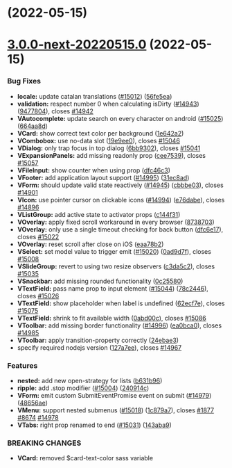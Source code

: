# [](https://github.com/vuetifyjs/vuetify/compare/v3.0.0-next-20220515.0...v) (2022-05-15)



# [3.0.0-next-20220515.0](https://github.com/vuetifyjs/vuetify/compare/v3.0.0-beta.1...v3.0.0-next-20220515.0) (2022-05-15)


### Bug Fixes

* **locale:** update catalan translations ([#15012](https://github.com/vuetifyjs/vuetify/issues/15012)) ([56fe5ea](https://github.com/vuetifyjs/vuetify/commit/56fe5ea33b50134f0926d38c4b84557d9f0d60a1))
* **validation:** respect number 0 when calculating isDirty ([#14943](https://github.com/vuetifyjs/vuetify/issues/14943)) ([9477804](https://github.com/vuetifyjs/vuetify/commit/9477804a3426571676aec4794989672c8b6cc284)), closes [#14942](https://github.com/vuetifyjs/vuetify/issues/14942)
* **VAutocomplete:** update search on every character on android ([#15025](https://github.com/vuetifyjs/vuetify/issues/15025)) ([664aa8d](https://github.com/vuetifyjs/vuetify/commit/664aa8d297dba46744dd5e1db034734505990d05))
* **VCard:** show correct text color per background ([1e642a2](https://github.com/vuetifyjs/vuetify/commit/1e642a257b46e72994c64a31ec68ff9b5d68a0d7))
* **VCombobox:** use no-data slot ([19e9ee0](https://github.com/vuetifyjs/vuetify/commit/19e9ee03f67c0c26c5d6ed6897030071b4652346)), closes [#15046](https://github.com/vuetifyjs/vuetify/issues/15046)
* **VDialog:** only trap focus in top dialog ([6bb9302](https://github.com/vuetifyjs/vuetify/commit/6bb930242d2629aeabe4246fae1ceca062621575)), closes [#15041](https://github.com/vuetifyjs/vuetify/issues/15041)
* **VExpansionPanels:** add missing readonly prop ([cee7539](https://github.com/vuetifyjs/vuetify/commit/cee7539a06c4ec993d928caca84d8254197686b8)), closes [#15057](https://github.com/vuetifyjs/vuetify/issues/15057)
* **VFileInput:** show counter when using prop ([dfc46c3](https://github.com/vuetifyjs/vuetify/commit/dfc46c39ab37680ea211b88743580f6b5ad2ca78))
* **VFooter:** add application layout support ([#14995](https://github.com/vuetifyjs/vuetify/issues/14995)) ([31ec8ad](https://github.com/vuetifyjs/vuetify/commit/31ec8ad75c539bffdfaa1d74370e19445f6e459a))
* **VForm:** should update valid state reactively ([#14945](https://github.com/vuetifyjs/vuetify/issues/14945)) ([cbbbe03](https://github.com/vuetifyjs/vuetify/commit/cbbbe030b4d13a2f0a15a055b0401a0ae1a08e2d)), closes [#14901](https://github.com/vuetifyjs/vuetify/issues/14901)
* **VIcon:** use pointer cursor on clickable icons ([#14994](https://github.com/vuetifyjs/vuetify/issues/14994)) ([e76dabe](https://github.com/vuetifyjs/vuetify/commit/e76dabef42797266ffc60e2e2fd9528332ad7927)), closes [#14896](https://github.com/vuetifyjs/vuetify/issues/14896)
* **VListGroup:** add active state to activator props ([c144f31](https://github.com/vuetifyjs/vuetify/commit/c144f31b9c66fa56264546b09337cced2925043a))
* **VOverlay:** apply fixed scroll workaround in every browser ([8738703](https://github.com/vuetifyjs/vuetify/commit/873870382d31ed7eb9da53fea46e3265fc844d97))
* **VOverlay:** only use a single timeout checking for back button ([dfc6e17](https://github.com/vuetifyjs/vuetify/commit/dfc6e1726500db077c7bd616b57e644f5a0edf0a)), closes [#15022](https://github.com/vuetifyjs/vuetify/issues/15022)
* **VOverlay:** reset scroll after close on iOS ([eaa78b2](https://github.com/vuetifyjs/vuetify/commit/eaa78b26fbaef7ed6d925451ac4ee856dd05a42f))
* **VSelect:** set model value to trigger emit ([#15020](https://github.com/vuetifyjs/vuetify/issues/15020)) ([0ad9d7f](https://github.com/vuetifyjs/vuetify/commit/0ad9d7f0efba50f0be4d56b4d13a7aaf155dc765)), closes [#15008](https://github.com/vuetifyjs/vuetify/issues/15008)
* **VSlideGroup:** revert to using two resize observers ([c3da5c2](https://github.com/vuetifyjs/vuetify/commit/c3da5c2c4002d5b79646da88b27eb837e3eeb74f)), closes [#15035](https://github.com/vuetifyjs/vuetify/issues/15035)
* **VSnackbar:** add missing rounded functionality ([0c25580](https://github.com/vuetifyjs/vuetify/commit/0c25580c22f9246a8ed764332a31082681ab7bc1))
* **VTextField:** pass name prop to input element ([#15044](https://github.com/vuetifyjs/vuetify/issues/15044)) ([78c2446](https://github.com/vuetifyjs/vuetify/commit/78c2446998a6c2f0477768f1708cb5cbaff69812)), closes [#15026](https://github.com/vuetifyjs/vuetify/issues/15026)
* **VTextField:** show placeholder when label is undefined ([62ecf7e](https://github.com/vuetifyjs/vuetify/commit/62ecf7e71ee1da9f50ab9a5ed78d6d9b2e25f010)), closes [#15075](https://github.com/vuetifyjs/vuetify/issues/15075)
* **VTextField:** shrink to fit available width ([0abd00c](https://github.com/vuetifyjs/vuetify/commit/0abd00ce2c407545ad7b5cf9a0273c2136a9492c)), closes [#15086](https://github.com/vuetifyjs/vuetify/issues/15086)
* **VToolbar:** add missing border functionality ([#14996](https://github.com/vuetifyjs/vuetify/issues/14996)) ([ea0bca0](https://github.com/vuetifyjs/vuetify/commit/ea0bca03870afc78e8933d9f05c56aea1d13347e)), closes [#14985](https://github.com/vuetifyjs/vuetify/issues/14985)
* **VToolbar:** apply transition-property correctly ([24ebae3](https://github.com/vuetifyjs/vuetify/commit/24ebae306dcacefdd975f1c037f089a7f0c8a5d5))
* specify required nodejs version ([127a7ee](https://github.com/vuetifyjs/vuetify/commit/127a7eeac774541b3899c8a2fd3d269be19f2141)), closes [#14967](https://github.com/vuetifyjs/vuetify/issues/14967)


### Features

* **nested:** add new open-strategy for lists ([b631b96](https://github.com/vuetifyjs/vuetify/commit/b631b963deb3313928783f240ebf32c3fa0f10c7))
* **ripple:** add .stop modifier ([#15004](https://github.com/vuetifyjs/vuetify/issues/15004)) ([240914c](https://github.com/vuetifyjs/vuetify/commit/240914c7c3b5f8a3515098b65e85240f03497602))
* **VForm:** emit custom SubmitEventPromise event on submit ([#14979](https://github.com/vuetifyjs/vuetify/issues/14979)) ([48656ae](https://github.com/vuetifyjs/vuetify/commit/48656ae464cd6230b3e94589040615149a039c31))
* **VMenu:** support nested submenus ([#15018](https://github.com/vuetifyjs/vuetify/issues/15018)) ([1c879a7](https://github.com/vuetifyjs/vuetify/commit/1c879a77f73aeebd540ac4861f491bc9263a1ea2)), closes [#1877](https://github.com/vuetifyjs/vuetify/issues/1877) [#8674](https://github.com/vuetifyjs/vuetify/issues/8674) [#14978](https://github.com/vuetifyjs/vuetify/issues/14978)
* **VTabs:** right prop renamed to end ([#15031](https://github.com/vuetifyjs/vuetify/issues/15031)) ([143aba9](https://github.com/vuetifyjs/vuetify/commit/143aba951f7045766a5fafcf4cead9c7b7578138))


### BREAKING CHANGES

* **VCard:** removed $card-text-color sass variable



